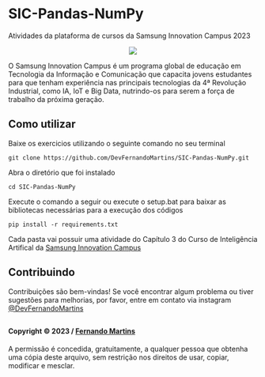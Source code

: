 # SIC-Pandas-NumPy
Atividades da plataforma de cursos da Samsung Innovation Campus 2023

 <p align="center">
 <img src=https://i.imgur.com/z9Kg6Bn.jpg>
</p>
      O Samsung Innovation Campus é um programa global de educação em Tecnologia da Informação e Comunicação que capacita jovens estudantes para que tenham experiência nas principais tecnologias da 4ª Revolução Industrial, como IA, IoT e Big Data, nutrindo-os para serem a força de trabalho da próxima geração.

## Como utilizar
 
Baixe os exercicios utilizando o seguinte comando no seu terminal
```shell
git clone https://github.com/DevFernandoMartins/SIC-Pandas-NumPy.git
 ```
Abra o diretório que foi instalado
 ```shell
 cd SIC-Pandas-NumPy
 ```
Execute o comando a seguir ou execute o setup.bat para baixar as bibliotecas necessárias para a execução dos códigos
 ```shell
 pip install -r requirements.txt
 ```
Cada pasta vai possuir uma atividade do Capítulo 3 do Curso de Inteligência Artifical da [Samsung Innovation Campus](https://sicbrasil.org.br/dashboard)

 ## Contribuindo

Contribuições são bem-vindas! Se você encontrar algum problema ou tiver sugestões para melhorias, por favor, entre em contato via instagram [@DevFernandoMartins](https://instagram.com/DevFernandoMartins)

##
#### Copyright © 2023 / [Fernando Martins](https://github.com/DevFernandoMartins)

A permissão é concedida, gratuitamente, a qualquer pessoa que obtenha uma cópia deste arquivo, sem restrição nos direitos de usar, copiar, modificar e mesclar.